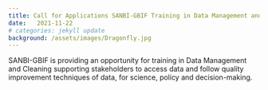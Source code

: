 ```yaml
---
title: Call for Applications SANBI-GBIF Training in Data Management and Cleaning Supporting Science, Policy and Sustainable Development
date:   2021-11-22
# categories: jekyll update
background: /assets/images/Dragonfly.jpg
---
```


SANBI-GBIF is providing an opportunity for training in Data Management and Cleaning supporting stakeholders to access data and follow quality improvement techniques of data, for science, policy and decision-making.     

